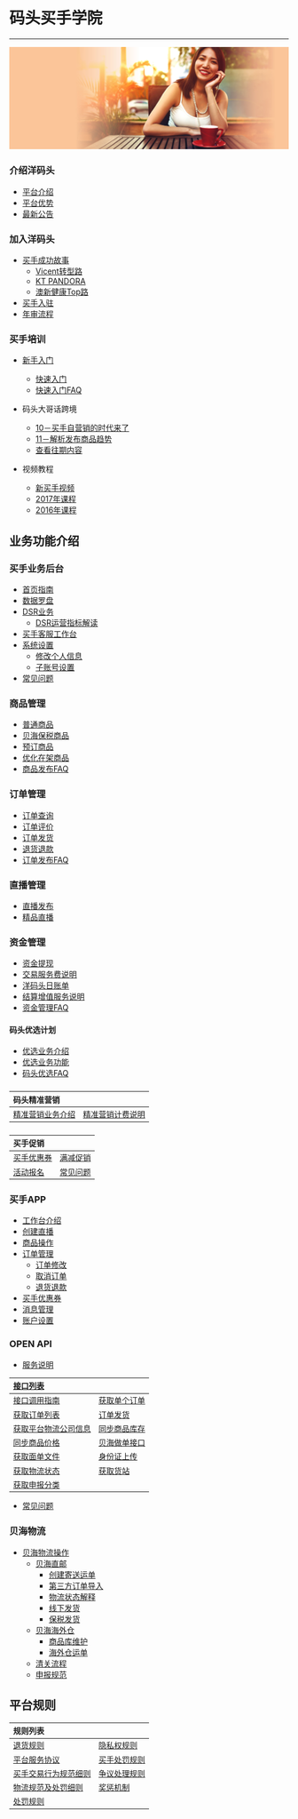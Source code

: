 # 码头买手学院

---
![](/assets/images/hub-banner.jpg)

### 介绍洋码头

* [平台介绍](README.md)
* [平台优势](ymtbenifits.md)
* [最新公告](ymtnews.md)

### 加入洋码头

* [买手成功故事](recruitment/success-stories.md)
  * [Vicent转型路](recruitment/success-stories/seller-vincent.md)
  * [KT PANDORA](recruitment/success-stories/seller-kt.md)
  * [澳新健康Top路](recruitment/success-stories/seller-meredith.md)
* [买手入驻](recruitment/apply-to-seller.md)
* [年审流程](recruitment/yearly-review.md)

### 买手培训

* [新手入门](recruitment/newsellercourse.md)

  * [快速入门](recruitment/newsellercourse/kuai-su-ru-men.md)
  * [快速入门FAQ](recruitment/newsellercourse/kuai-su-ru-men-faq.md)

* 码头大哥话跨境

  * [10－买手自营销的时代来了](recruitment/ymatoumeat/ymatoumeat10.md)
  * [11－解析发布商品趋势](recruitment/ymatoumeat/ymatoumeat11.md)
  * [查看往期内容](recruitment/ymatoumeat.md)

* 视频教程

  * [新买手视频](seller-training-course/new-seller-training-videos.md)
  * [2017年课程](seller-training-course/courselist-2017.md)
  * [2016年课程](seller-training-course/courselist-2016.md)

## 业务功能介绍

### 买手业务后台

* [首页指南](seller-platform/main-page.md)
* [数据罗盘](seller-platform/data-compass.md)
* [DSR业务](seller-platform/dsr.md)
  * [DSR运营指标解读](seller-platform/dsr-explaination.md)
* [买手客服工作台](seller-platform/user-settings/platform.md)
* [系统设置](seller-platform/user-settings.md)
  * [修改个人信息](seller-platform/user-settings/change-seller-info.md)
  * [子账号设置](seller-platform/user-settings/subset-count.md)
* [常见问题](seller-platform/system-function-faq.md)

### 商品管理

* [普通商品](product-management/addproduct.md)
* [贝海保税商品](product-management/publish-fbx-product.md)
* [预订商品](product-management/pre-sale-product.md)
* [优化在架商品](product-management/new-listing.md)
* [商品发布FAQ](product-management/product-faqs.md)

### 订单管理

* [订单查询](order-management/order-list.md)
* [订单评价](order-management/orderrating.md)
* [订单发货](order-management/ordershipment.md)
* [退货退款](order-management/order-refund.md)
* [订单发布FAQ](order-management/order-faqs.md)

### 直播管理

* [直播发布](liveshow-management/addliveshow.md)
* [精品直播](liveshow-management/fine-live-show.md)

### 资金管理

* [资金提现](fund-management/withdrawmoneymd.md)
* [交易服务费说明](fund-management/transactionfee.md)
* [洋码头日账单](fund-management/sellerledger.md)
* [结算增值服务说明](fund-management/value-add-services.md)
* [资金管理FAQ](fund-management/fund-faq.md)

#### 码头优选计划

* [优选业务介绍](pspseller/pspintro.md)
* [优选业务功能](pspseller/preferred-intro.md)
* [码头优选FAQ](pspseller/preferred-faq.md)

### 

| 码头精准营销 |  |
| :--- | :--- |
| [精准营销业务介绍](precision-marketing/precision-markting-intro.md) | [精准营销计费说明](precision-marketing/commission-setting.md) |

### 

| 买手促销 |  |
| :--- | :--- |
|[买手优惠券](seller-promotions/seller-coupons.md)| [满减促销](seller-promotions/promotion-2.md) |
|[活动报名](seller-promotions/campaign-apply.md) | [常见问题](seller-promotions/marketing-faq.md)|



### 买手APP

* [工作台介绍](sellerapp/dashboard.md)
* [创建直播](sellerapp/liveshow.md)
* [商品操作](sellerapp/editproduct.md)
* [订单管理](sellerapp/order-management.md)
  * [订单修改](order-management/order-modify.md)
  * [取消订单](order-management/cancel.md)
  * [退货退款](sellerapp/order-refund.md)
* [买手优惠券](sellerapp/add-coupon.md)
* [消息管理](sellerapp/messages.md)
* [账户设置](sellerapp/account-setting.md)

### OPEN API

* [服务说明](openapi/README.md)

| [接口列表](openapi/apilists.md) |  |
| :--- | :--- |
|[接口调用指南](openapi/how-to-call-api.md) | [获取单个订单](openapi/getorderdetail.md)|
| [获取订单列表](openapi/getorderlist.md) | [订单发货](openapi/sendlogistics.md) |
| [获取平台物流公司信息](openapi/getlogisticscompanies.md) | [同步商品库存](openapi/updateproductstock.md)|
| [同步商品价格](openapi/updateproductprice.md) | [贝海做单接口](openapi/xlobocreatelabels.md) |
| [获取面单文件](openapi/xlobogetlabelfile.md) | [身份证上传](openapi/xlobouploadid.md) |
| [获取物流状态](openapi/xlobogetlabelstatus.md) | [获取货站](openapi/xlobogetterminallist.md) |
| [获取申报分类](openapi/xlobogetcatelogue.md) ||

* [常见问题](openapi/faq.md)

### 贝海物流

* [贝海物流操作](logistics/xlobo-logistics.md)
  * [贝海直邮](logistics/xlobo-logistics/direct-logistic.md)
    * [创建寄送运单](logistics/xlobo-logistics/direct-logistic/create-shipment-bill.md)
    * [第三方订单导入](logistics/xlobo-logistics/direct-logistic/import-other-orders.md)
    * [物流状态解释](logistics/xlobo-logistics/direct-logistic/tracking-status.md)
    * [线下发货](logistics/xlobo-logistics/direct-logistic/send-orders.md)
    * [保税发货](logistics/xlobo-logistics/direct-logistic/bonded-orders.md)
  * [贝海海外仓](logistics/xlobo-logistics/oversee-warehouse.md)
    * [商品库维护](logistics/xlobo-logistics/oversee-warehouse/merchandise-library.md)
    * [海外仓运单](logistics/xlobo-logistics/oversee-warehouse/create-waybill.md)
  * [清关流程](logistics/xlobo-logistics/clearance-process.md)
  * [申报规范](logistics/xlobo-logistics/declare-rules.md)


## 平台规则

| 规则列表 |  |
| :--- | :--- |
| [退货规则](platform-rules/service-standards/return-policy.md) | [隐私权规则](platform-rules/service-standards/privacy-policy.md) |
| [平台服务协议](platform-rules/service-standards/service-rules.md) | [买手处罚规则](platform-rules/punishment.md) |
| [买手交易行为规范细则](platform-rules/trading-activies.md) |  [争议处理规则](platform-rules/agreement.md)|
| [物流规范及处罚细则](platform-rules/logistics-rules.md)| [奖惩机制](platform-rules/jiang-cheng-ji-zhi.md) |
| [处罚规则](platform-rules/jiang-cheng-ji-zhi/chu-fa-gui-ze.md) |  |





